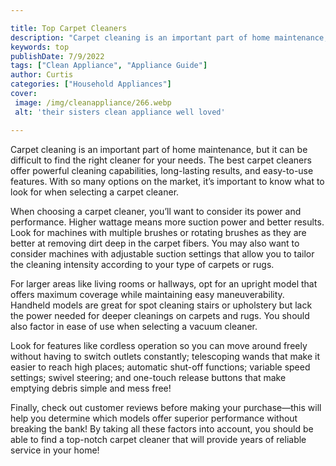```yaml
---

title: Top Carpet Cleaners
description: "Carpet cleaning is an important part of home maintenance, but it can be difficult to find the right cleaner for your needs. The be...learn about it in this post"
keywords: top
publishDate: 7/9/2022
tags: ["Clean Appliance", "Appliance Guide"]
author: Curtis
categories: ["Household Appliances"]
cover: 
 image: /img/cleanappliance/266.webp
 alt: 'their sisters clean appliance well loved'

---
```


Carpet cleaning is an important part of home maintenance, but it can be difficult to find the right cleaner for your needs. The best carpet cleaners offer powerful cleaning capabilities, long-lasting results, and easy-to-use features. With so many options on the market, it’s important to know what to look for when selecting a carpet cleaner. 

When choosing a carpet cleaner, you’ll want to consider its power and performance. Higher wattage means more suction power and better results. Look for machines with multiple brushes or rotating brushes as they are better at removing dirt deep in the carpet fibers. You may also want to consider machines with adjustable suction settings that allow you to tailor the cleaning intensity according to your type of carpets or rugs. 

For larger areas like living rooms or hallways, opt for an upright model that offers maximum coverage while maintaining easy maneuverability. Handheld models are great for spot cleaning stairs or upholstery but lack the power needed for deeper cleanings on carpets and rugs. You should also factor in ease of use when selecting a vacuum cleaner. 

Look for features like cordless operation so you can move around freely without having to switch outlets constantly; telescoping wands that make it easier to reach high places; automatic shut-off functions; variable speed settings; swivel steering; and one-touch release buttons that make emptying debris simple and mess free! 

Finally, check out customer reviews before making your purchase—this will help you determine which models offer superior performance without breaking the bank! By taking all these factors into account, you should be able to find a top-notch carpet cleaner that will provide years of reliable service in your home!
